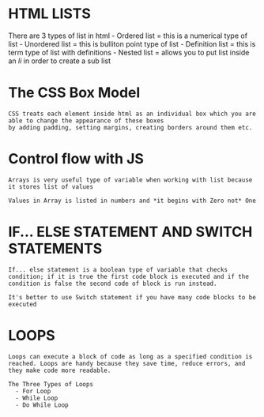 # HTML LISTS
  There are 3 types of list in html
    - Ordered list = this is a numerical type of list
    - Unordered list = this is bulliton point type of list
    - Definition list = this is term type of list with definitions
    - Nested list = allows you to put list inside an *li* in order to create a sub list

# The CSS Box Model 
    CSS treats each element inside html as an individual box which you are able to change the appearance of these boxes 
    by adding padding, setting margins, creating borders around them etc.

# Control flow with JS
    Arrays is very useful type of variable when working with list because it stores list of values

    Values in Array is listed in numbers and *it begins with Zero not* One

# IF... ELSE STATEMENT AND SWITCH STATEMENTS

    If... else statement is a boolean type of variable that checks condition; if it is true the first code block is executed and if the condition is false the second code of block is run instead. 

    It's better to use Switch statement if you have many code blocks to be executed 

# LOOPS    
    Loops can execute a block of code as long as a specified condition is reached. Loops are handy because they save time, reduce errors, and they make code more readable.

    The Three Types of Loops
      - For Loop
      - While Loop
      - Do While Loop



  